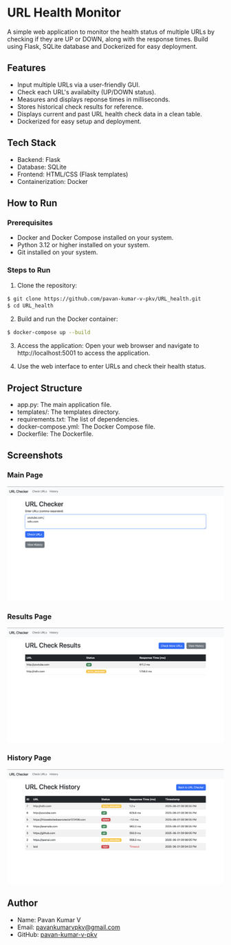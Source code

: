 # URL Health Monitor

A simple web application to monitor the health status of multiple URLs by checking if they are UP or DOWN, along with the response times. Build using Flask, SQLite database and Dockerized for easy deployment.

## Features

- Input multiple URLs via a user-friendly GUI.
- Check each URL's availabilty (UP/DOWN status).
- Measures and displays reponse times in milliseconds.
- Stores historical check results for reference.
- Displays current and past URL health check data in a clean table.
- Dockerized for easy setup and deployment.

## Tech Stack
- Backend: Flask
- Database: SQLite
- Frontend: HTML/CSS (Flask templates)
- Containerization: Docker

## How to Run

### Prerequisites

- Docker and Docker Compose installed on your system.
- Python 3.12 or higher installed on your system.
- Git installed on your system.

### Steps to Run

1. Clone the repository:
```bash
$ git clone https://github.com/pavan-kumar-v-pkv/URL_health.git
$ cd URL_health
```

2. Build and run the Docker container:
```bash
$ docker-compose up --build
```

3. Access the application:
Open your web browser and navigate to http://localhost:5001 to access the application.

4. Use the web interface to enter URLs and check their health status.

## 
## Project Structure

- app.py: The main application file.
- templates/: The templates directory.
- requirements.txt: The list of dependencies.
- docker-compose.yml: The Docker Compose file.
- Dockerfile: The Dockerfile.

## Screenshots

### Main Page
![](screenshots/homepage.png)

### Results Page
![](screenshots/results.png)

### History Page
![](screenshots/history.png)


## Author

- Name: Pavan Kumar V
- Email: pavankumarvpkv@gmail.com
- GitHub: [pavan-kumar-v-pkv](https://github.com/pavan-kumar-v-pkv)